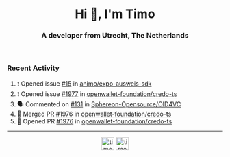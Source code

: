 <h1 align="center">Hi 👋, I'm Timo</h1>
<h3 align="center">A developer from Utrecht, The Netherlands</h3>
<br/>
<!-- https://github.com/rahuldkjain/github-profile-readme-generator --!>

<!--  <p align="left"><img src="https://github-readme-stats.vercel.app/api?username=timoglastra&show_icons=true&count_private=true&" alt="timoglastra" /></p> --!>

<!--
Github language stats
<p align="left"><img src="https://github-readme-stats.vercel.app/api/top-langs/?username=timoglastra&layout=compact" alt="timoglastra" /><p>
-->

<!-- Codestats language stats -->
<!-- <p align="left"><img src="https://codestats-readme.vercel.app/api/top-langs/?username=timoglastra&layout=compact&language_count=12" alt="timoglastra" /><p>    --!>
  
<h3>Recent Activity</h3>

<!--START_SECTION:activity-->
1. ❗ Opened issue [#15](https://github.com/animo/expo-ausweis-sdk/issues/15) in [animo/expo-ausweis-sdk](https://github.com/animo/expo-ausweis-sdk)
2. ❗ Opened issue [#1977](https://github.com/openwallet-foundation/credo-ts/issues/1977) in [openwallet-foundation/credo-ts](https://github.com/openwallet-foundation/credo-ts)
3. 🗣 Commented on [#131](https://github.com/Sphereon-Opensource/OID4VC/pull/131#issuecomment-2262639670) in [Sphereon-Opensource/OID4VC](https://github.com/Sphereon-Opensource/OID4VC)
4. 🎉 Merged PR [#1976](https://github.com/openwallet-foundation/credo-ts/pull/1976) in [openwallet-foundation/credo-ts](https://github.com/openwallet-foundation/credo-ts)
5. 💪 Opened PR [#1976](https://github.com/openwallet-foundation/credo-ts/pull/1976) in [openwallet-foundation/credo-ts](https://github.com/openwallet-foundation/credo-ts)
<!--END_SECTION:activity-->

---

<p align="center">
<a href="https://twitter.com/timoglastra" target="blank"><img align="center" src="https://cdn.jsdelivr.net/npm/simple-icons@3.0.1/icons/twitter.svg" alt="timoglastra" height="30" width="30" /></a>
<a href="https://linkedin.com/in/timoglastra" target="blank"><img align="center" src="https://cdn.jsdelivr.net/npm/simple-icons@3.0.1/icons/linkedin.svg" alt="timoglastra" height="30" width="30" /></a>
</p>



